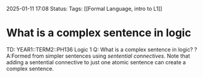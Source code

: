 2025-01-11 17:08
Status: 
Tags: [[Formal Language, intro to L1]]
# What is a complex sentence in logic

TD: YEAR1::TERM2::PH136 Logic 1
Q: What is a complex sentence in logic?
?
A:Formed from simpler sentences using _sentential connectives_.
Note that adding a sentential connective to just one atomic sentence can create a complex sentence.
<!--ID: 1736615611100-->
